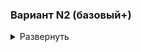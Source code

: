 <!-- # Cхема развертываемого приложения "Cервиса ведения документации на движке MediaWiki"
Обзор различных вариантов схем, оценка плюсов и минусов -->

### Вариант N2 (базовый+)

<details>
<summary>Развернуть</summary>

#### Компоненты:
1. VM-1, VM-2 - Сервисные VM. Точка входа администратора, деплой, управление, проксирование запросов и мониторинг состояния приложения, запуск Python-скриптов.
    - Стек технологий: Ubuntu 22.04, proxy-Nginx, Zabbix-Server, Teraform, Ansible, Keepalived, ZooKeeper, HAProxy, Python-скрипты
    - [**Zabbix-server**](https://www.zabbix.com/documentation/current/en// "Zabbix-server используется для настройки мониторинга состояния работы приложения"). Мониторинг состояния приложения.
    - [**Teraform**](https://developer.hashicorp.com/terraform/docs "Teraform используется для автоматизированного развертывания виртуальных машин и пр. элементов сетевой инфраструктуры"). Автоматический деплой ВМ
    - [**Ansible**](https://docs.ansible.com/ "Ansible используется для автоматической настройки виртуальных машин и пр. элементов сетевой инфраструктуры"). Автоматическая конфигурация ВМ.
    - proxy-[**Nginx**](https://nginx.org/en/). HTTP-запросы пользователей перенаправляются на один из серверов MediaWiki (VM-2,3,4)
        - Вид proxy: обратный — HTTP-запросы пользователей перенаправляются на один из серверов MediaWiki (VM-2,3,4)
        - Метод балансировки: <a href="#" title="Каждый сервер в равной степени поочередно обрабатывает запрос)">Round Robin</a> без веса. 
    - [**Keepalived**](https://keepalived.readthedocs.io/en/latest/ "Keepalived отслеживает состояние таргетных ВМ, и в случае необходимости, перенаправляет трафик на резерный cервер"). Мониторинг состояния VM. И перенаправление трафика на резерную VM, в случае аварии. Используется для дублирования функций Nginx
    - [**ZooKeeper**](https://zookeeper.apache.org/doc/r3.9.2/index.html "ZooKeeper отслеживает текущее состояние БД и координирует Patroni"). Управление Patroni auto-failover, установленного на Primary PostgreSQL (VM-6) и Standby PostgreSQL (VM-7)
    - [**HAProxy**](https://www.haproxy.org/ "Haproxy балансирует нагрузку между БД и автоматически перенаправляет трафик"). Проксирование запросов от серверов MediaWiki (VM-3, VM-4, VM-5) к одной из БД
        - Метод балансировки: без веса
            - Primary PostgreSQL (VM-6) - read/write
            - Standby PostgreSQL (VM-7) - read
2. VM-3, 4, 5 - серверы MediaWiki
    - Стек технологий: Ubuntu 22.04, [MediaWiki](https://www.mediawiki.org/wiki/Documentation "движок для создания wiki-проектов (типа Википедии)")
3. VM-6 - Primary PostgreSQL
    - Стек технологий: Ubuntu 22.04, [PostgreSQL](https://www.postgresql.org/), Streaming Replication, Patroni
    - Обработка read/write запросов от серверов MediaWiki (VM-3, VM-4, VM-5)
    - Асинхронный Streaming Replication на Standby PostgreSQL (VM-6)
    - [**Patroni**](https://patroni.readthedocs.io/en/latest/README.html "Patroni осуществляет auto-failover Standby_db в режим Primary, в случае аварии"). Автоматическая смена ролей Primary/StanBy, в случае аварии (Patroni auto-failover)
4. VM-7 - Standby PostgreSQL
    - Стек технологий: Ubuntu 22.04, [PostgreSQL](https://www.postgresql.org/), Streaming Replication, Patroni
    - Обработка read запросов от серверов MediaWiki (VM-3, VM-4, VM-5)
    - Получение и поддержание реплики данных от Primary PostgreSQL (VM-6)
    - Регулярное создание дампов базы данных (pg_dump) на внешний жесткий диск (HDD-1)
    - [**Patroni**](https://patroni.readthedocs.io/en/latest/README.html "Patroni осуществляет auto-failover Standby_db в режим Primary, в случае аварии"). Автоматическая смена ролей Primary/StanBy, в случае аварии (Patroni auto-failover)
5. HDD-1 - PostgreSQL_dump
    - Хранение pg_dump, создаваемых на Standby PostgreSQL (VM-7)

#### Плюсы/минусы:

- Плюсы:
    - Zabbix-сервер проверяет состояние компонентов приложения и отправляет уведомления системному администратору 
    - Отказоустойчивость серверов MediaWiki (VM-3, 4, 5)
        - В случае аварии на одном из серверов MediaWiki, обратный proxy-Nginx (VM-1, 2) перенаправит запрос на доступный сервер. 
    - Отказоустойчивость БД
        - В случае аварии на Primary PostgreSQL (VM-5), произойдет автоматическое переключение режима Standby PostgreSQL (VM-6) на Primary
    - Сохранность данных в БД
        - Полная актуальная копия Primary PostgreSQL (VM-6) с небольшой задержкой хранится на Standby PostgreSQL (VM-7) (задержка обусловлена асинхронным асинхронным Streaming Replication)
        - Регулярные резервные копии Standby PostgreSQL (VM-7), хранящиеся на внешнем жестком диске (HDD-1)
    - Сохранность структуры БД
        - Внешний жесткий диск (HDD-1) хранит несколько резервных копий Standby PostgreSQL (VM-7), что позволяет восстановить БД до определенной точки во времени в случае повреждения структуры на Primary PostgreSQL (VM-6) и Standby PostgreSQL (VM-7)

- Минусы:
    - Большой объём задействованных ресурсов
        - Предложенный вариант содержит большое колчество VM, что увеличивает расходы на поддержание инфраструктуры
    - Простой резерной ВМ при штатном режиме работы приложения
        - VM-2 дублирует функции VM-1 и не принимает участие в работе приложения до момента возникновения аварии
        - Возможное решение:
            - Настройка Nginx для балансировки запросов между VM-1 и VM-2, для равномерного распределения нагрузки
    - Вероятность потери небольшой части последних записанных данных
        - Асинхронная репликация между Primary PostgreSQL (VM-5) и Standby PostgreSQL (VM-6) может причиной потери части данных в случае аварии на Primary PostgreSQL (VM-5)
        - Возможное решение:
            - Использование синхронной репликации данных между Primary PostgreSQL (VM-5) и Standby PostgreSQL (VM-6)  
                - Данное решение способно замедлить общую скорость работы приложения.  
                Стоит прибегать только в случае если критична потеря даже небольшого фрагмента последних записанных данных
    - Отсутствие специализированного механизма работы с медиафайлами
        - Крупные медиафайлы могут замедлить работу приложения
        - Возможное решение:
            - Добавление отдельного медиасервера для обработки медиафайлов

![Схема развертываемого приложения](/Solution/Mediafiles/2.1.%20App_deployment_schema_files/2.2.%20MediaWiki_app_schema.svg)   

[Ссылка на .drawio-файл](/Solution/Mediafiles/2.1.%20App_deployment_schema_files/2.1.%20MediaWiki_app_schema.drawio)   

</details>  
